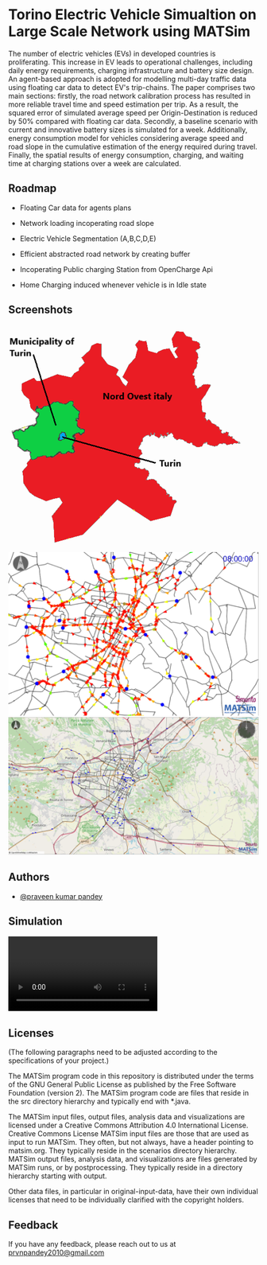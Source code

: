 
# Torino Electric Vehicle Simualtion on Large Scale Network using MATSim

The number of electric vehicles (EVs) in developed countries is proliferating. This increase in EV leads to operational challenges, including daily energy requirements, charging infrastructure and battery size design. An agent-based approach is adopted for modelling multi-day traffic data using floating car data to detect EV's trip-chains. The paper comprises two main sections: firstly, the road network calibration process has resulted in more reliable travel time and speed estimation per trip. As a result, the squared error of simulated average speed per Origin-Destination is reduced by 50% compared with floating car data. Secondly, a baseline scenario with current and innovative battery sizes is simulated for a week. Additionally, energy consumption model for vehicles considering average speed and road slope in the cumulative estimation of the energy required during travel. Finally, the spatial results of energy consumption, charging, and waiting time at charging stations over a week are calculated.




## Roadmap

- Floating Car data for agents plans

- Network loading incoperating road slope

- Electric Vehicle Segmentation (A,B,C,D,E)

- Efficient abstracted road network by creating buffer

- Incoperating Public charging Station from OpenCharge Api

- Home Charging induced whenever vehicle is in Idle state


## Screenshots

![Network](/network.PNG)

![Network](/vehicle%20atr%208.PNG)
![Charging Location](/charging_locations.PNG)



## Authors

- [@praveen kumar pandey](https://www.github.com/prvnpandey)

## Simulation

![Simulation Demo](/final_video.mp4)


## Licenses


(The following paragraphs need to be adjusted according to the specifications of your project.)

The MATSim program code in this repository is distributed under the terms of the GNU General Public License as published by the Free Software Foundation (version 2). The MATSim program code are files that reside in the src directory hierarchy and typically end with *.java.

The MATSim input files, output files, analysis data and visualizations are licensed under a Creative Commons Attribution 4.0 International License. Creative Commons License
 MATSim input files are those that are used as input to run MATSim. They often, but not always, have a header pointing to matsim.org. They typically reside in the scenarios directory hierarchy. MATSim output files, analysis data, and visualizations are files generated by MATSim runs, or by postprocessing. They typically reside in a directory hierarchy starting with output.

Other data files, in particular in original-input-data, have their own individual licenses that need to be individually clarified with the copyright holders.


## Feedback

If you have any feedback, please reach out to us at prvnpandey2010@gmail.com




